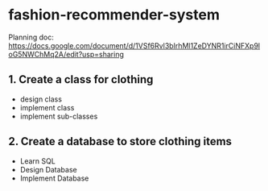 # fashion-recommender-system
Planning doc: https://docs.google.com/document/d/1VSf6Rvl3bIrhMl1ZeDYNR1irCiNFXp9loG5NWChMq2A/edit?usp=sharing

## 1. Create a class for clothing 
- design class
- implement class
- implement sub-classes

## 2. Create a database to store clothing items
- Learn SQL
- Design Database
- Implement Database


  
